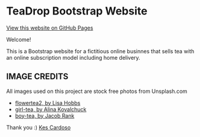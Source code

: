 # TeaDrop Bootstrap Website

[View this website on GitHub Pages](https://kescardoso.github.io/teadrop-project/)

Welcome!

This is a Bootstrap website for a fictitious online businnes that sells tea with an online subscription model including home delivery.

## IMAGE CREDITS

All images used on this project are stock free photos from Unsplash.com
- [flowertea2, by Lisa Hobbs](https://unsplash.com/photos/mRaNok_Ld6s)
- [girl-tea, by Alina Kovalchuck](https://unsplash.com/photos/Cd7dYdJKIKk)
- [boy-tea, by Jacob Rank](https://unsplash.com/photos/p7mK3BTrbIE)

Thank you :)
[Kes Cardoso](www.kescardoso.com)